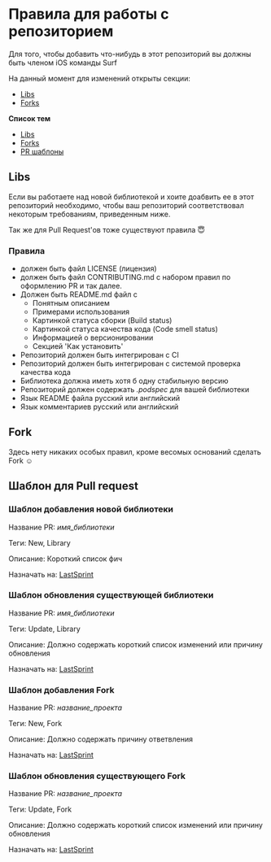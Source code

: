 # Правила для работы с репозиторием

Для того, чтобы добавить что-нибудь в этот репозиторий вы должны быть членом iOS команды Surf

На данный момент для изменений открыты секции:
- [Libs](https://github.com/surfstudio/iOS_Devs#libs)
- [Forks](https://github.com/surfstudio/iOS_Devs#forks)

**Список тем**

- [Libs](#libs)
- [Forks](#fork)
- [PR шаблоны](#Шаблон-для-Pull-request)

## Libs

Если вы работаете над новой библиотекой и хоите доабвить ее в этот репозиторий необходимо, чтобы ваш репозиторий соответствовал некоторым требованиям, приведенным ниже. 

Так же для Pull Request'ов тоже существуют правила 😇

### Правила

- должен быть файл LICENSE (лицензия)
- должен быть файл CONTRIBUTING.md с набором правил по оформлению PR и так далее. 
- Должен быть README.md файл с
  - Понятным описанием
  - Примерами использования
  - Картинкой статуса сборки (Build status)
  - Картинкой статуса качества кода (Code smell status)
  - Информацией о версионировании
  - Секцией 'Как установить'
- Репозиторий должен быть интегрирован с CI
- Репозиторий должен быть интегрирован с системой проверка качества кода
- Библиотека должна иметь хотя б одну стабильную версию
- Репозиторий должен содержать *.podspec* для вашей библиотеки
- Язык README файла русский или английский
- Язык комментариев русский или английский

## Fork

Здесь нету никаких особых правил, кроме весомых оснований сделать Fork ☺️

## Шаблон для Pull request

### Шаблон добавления новой библиотеки

Название PR: *имя_библиотеки*

Теги: New, Library

Описание: Короткий список фич

Назначать на: [LastSprint](https://guthub.com/LastSprint)

### Шаблон обновления существующей библиотеки

Название PR: *имя_библиотеки*

Теги: Update, Library

Описание: Должно содержать короткий список изменений или причину обновления

Назначать на: [LastSprint](https://guthub.com/LastSprint)

### Шаблон добавления Fork

Название PR: *название_проекта*

Теги: New, Fork

Описание: Должно содержать причину ответвления

Назначать на: [LastSprint](https://guthub.com/LastSprint)

### Шаблон обновления существующего Fork

Название PR: *название_проекта*

Теги: Update, Fork

Описание: Должно содержать короткий список изменений или причину обновления

Назначать на: [LastSprint](https://guthub.com/LastSprint)
